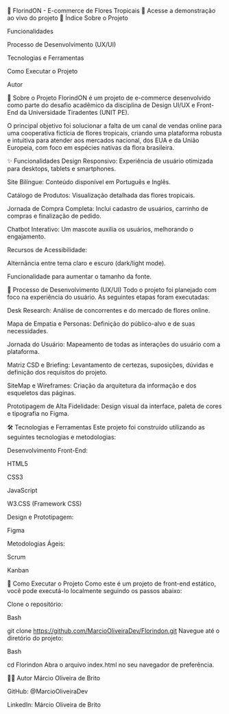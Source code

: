 🌺 FlorindON - E-commerce de Flores Tropicais
🔗 Acesse a demonstração ao vivo do projeto
📜 Índice
Sobre o Projeto

Funcionalidades

Processo de Desenvolvimento (UX/UI)

Tecnologias e Ferramentas

Como Executar o Projeto

Autor

🌳 Sobre o Projeto
FlorindON é um projeto de e-commerce desenvolvido como parte do desafio acadêmico da disciplina de Design UI/UX e Front-End da Universidade Tiradentes (UNIT PE).

O principal objetivo foi solucionar a falta de um canal de vendas online para uma cooperativa fictícia de flores tropicais, criando uma plataforma robusta e intuitiva para atender aos mercados nacional, dos EUA e da União Europeia, com foco em espécies nativas da flora brasileira.

✨ Funcionalidades
Design Responsivo: Experiência de usuário otimizada para desktops, tablets e smartphones.

Site Bilíngue: Conteúdo disponível em Português e Inglês.

Catálogo de Produtos: Visualização detalhada das flores tropicais.

Jornada de Compra Completa: Inclui cadastro de usuários, carrinho de compras e finalização de pedido.

Chatbot Interativo: Um mascote auxilia os usuários, melhorando o engajamento.

Recursos de Acessibilidade:

Alternância entre tema claro e escuro (dark/light mode).

Funcionalidade para aumentar o tamanho da fonte.

🎨 Processo de Desenvolvimento (UX/UI)
Todo o projeto foi planejado com foco na experiência do usuário. As seguintes etapas foram executadas:

Desk Research: Análise de concorrentes e do mercado de flores online.

Mapa de Empatia e Personas: Definição do público-alvo e de suas necessidades.

Jornada do Usuário: Mapeamento de todas as interações do usuário com a plataforma.

Matriz CSD e Briefing: Levantamento de certezas, suposições, dúvidas e definição dos requisitos do projeto.

SiteMap e Wireframes: Criação da arquitetura da informação e dos esqueletos das páginas.

Prototipagem de Alta Fidelidade: Design visual da interface, paleta de cores e tipografia no Figma.

🛠️ Tecnologias e Ferramentas
Este projeto foi construído utilizando as seguintes tecnologias e metodologias:

Desenvolvimento Front-End:

HTML5

CSS3

JavaScript

W3.CSS (Framework CSS)

Design e Prototipagem:

Figma

Metodologias Ágeis:

Scrum

Kanban

🚀 Como Executar o Projeto
Como este é um projeto de front-end estático, você pode executá-lo localmente seguindo os passos abaixo:

Clone o repositório:

Bash

git clone https://github.com/MarcioOliveiraDev/Florindon.git
Navegue até o diretório do projeto:

Bash

cd Florindon
Abra o arquivo index.html no seu navegador de preferência.

👨‍💻 Autor
Márcio Oliveira de Brito

GitHub: @MarcioOliveiraDev

LinkedIn: Márcio Oliveira de Brito
